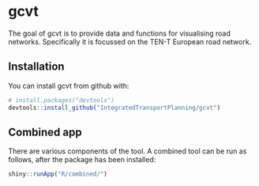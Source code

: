 
<!-- README.md is generated from README.Rmd. Please edit that file -->
gcvt
====

The goal of gcvt is to provide data and functions for visualising road networks. Specifically it is focussed on the TEN-T European road network.

Installation
------------

You can install gcvt from github with:

``` r
# install.packages("devtools")
devtools::install_github("IntegratedTransportPlanning/gcvt")
```

Combined app
------------

There are various components of the tool. A combined tool can be run as follows, after the package has been installed:

``` r
shiny::runApp("R/combined/")
```
